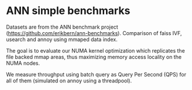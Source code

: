 # ANN simple benchmarks

Datasets are from the ANN benchmark project (https://github.com/erikbern/ann-benchmarks).
Comparison of faiss IVF, usearch and annoy using mmaped data index.

The goal is to evaluate our NUMA kernel optimization which replicates the file backed mmap areas, thus maximizing memory access locality on the NUMA nodes.

We measure throughput using batch query as Query Per Second (QPS) for all of them (simulated on annoy using a threadpool).
